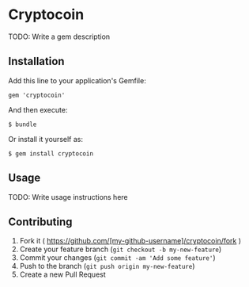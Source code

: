 # Cryptocoin

TODO: Write a gem description

## Installation

Add this line to your application's Gemfile:

    gem 'cryptocoin'

And then execute:

    $ bundle

Or install it yourself as:

    $ gem install cryptocoin

## Usage

TODO: Write usage instructions here

## Contributing

1. Fork it ( https://github.com/[my-github-username]/cryptocoin/fork )
2. Create your feature branch (`git checkout -b my-new-feature`)
3. Commit your changes (`git commit -am 'Add some feature'`)
4. Push to the branch (`git push origin my-new-feature`)
5. Create a new Pull Request
